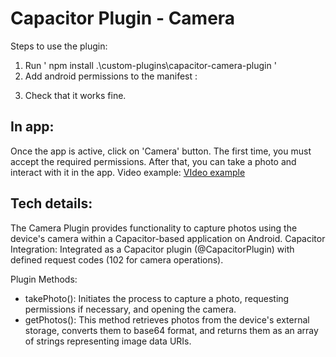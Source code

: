# Capacitor Plugin - Camera
Steps to use the plugin:
1) Run ' npm install .\custom-plugins\capacitor-camera-plugin '
2) Add android permissions to the manifest : <uses-permission android:name="android.permission.CAMERA"/>
  <uses-permission android:name="android.permission.READ_EXTERNAL_STORAGE" />
  <uses-permission android:name="android.permission.WRITE_EXTERNAL_STORAGE" />

3) Check that it works fine.


## In app:
Once the app is active, click on 'Camera' button. The first time, you must accept the required permissions.
After that, you can take a photo and interact with it in the app.
Video example: 
[VIdeo example](https://github.com/user-attachments/assets/260e59a5-6785-4c70-8d06-c6a5c7bc74d0)



## Tech details:
The Camera Plugin provides functionality to capture photos using the device's camera within a Capacitor-based application on Android.
Capacitor Integration: Integrated as a Capacitor plugin (@CapacitorPlugin) with defined request codes (102 for camera operations).

Plugin Methods:
- takePhoto(): Initiates the process to capture a photo, requesting permissions if necessary, and opening the camera.
- getPhotos(): This method retrieves photos from the device's external storage, converts them to base64 format, and returns them as an array of strings representing image data URIs.
